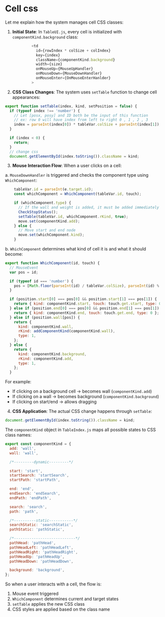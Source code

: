 # Cell css
Let me explain how the system manages cell CSS classes:

1. **Initial State**:
In `TableUI.js`, every cell is initialized with `componentKind.background` class:

```23:31:src/components/table/tablehelper/TableUI.js
            <td
              id={rowIndex * colSize + colIndex}
              key={index}
              className={componentKind.background}
              width={size}
              onMouseUp={MouseUpHandler}
              onMouseDown={MouseDownHandler}
              onMouseEnter={OnMouseEnterHanlder}
            >
```


2. **CSS Class Changes**:
The system uses `setTable` function to change cell appearances:

```4:16:src/components/table/tablehelper/SetTable.js
export function setTable(index, kind, setPosition = false) {
  if (typeof index !== 'number') {
    // Let [posx, posy] and ID both be the input of this function
    // ex: row 0 will have index from left to right 0 , 1 , 2 , 3
    index = parseInt(index[0]) * tableVar.colSize + parseInt(index[1]);
  }

  if (index < 0) {
    return;
  }
  // change css
  document.getElementById(index.toString()).className = kind;

```


3. **Mouse Interaction Flow**:
When a user clicks on a cell:

a. `MouseDownHandler` is triggered and checks the component type using `WhichComponent`:

```43:54:src/components/table/tablehelper/MouseEvent.js
    tableVar.id = parseInt(e.target.id);
    const whichComponent = WhichComponent(tableVar.id, touch);

    if (whichComponent.type) {
      // If the wall and weight is added, it must be added immediately and reset the current path
      CheckStopStatus();
      setTable(tableVar.id, whichComponent.rKind, true);
      move.set(componentKind.add);
    } else {
      // Move start and end node
      move.set(whichComponent.kind);
    }
```


b. `WhichComponent` determines what kind of cell it is and what it should become:

```13:37:src/components/table/tablehelper/WhichComp.js
export function WhichComponent(id, touch) {
  // MouseEvent
  var pos = id;

  if (typeof id === 'number') {
    pos = [Math.floor(parseInt(id) / tableVar.colSize), parseInt(id) % tableVar.colSize];
  }

  if (position.start[0] === pos[0] && position.start[1] === pos[1]) {
    return { kind: componentKind.start, touch: touch.get.start, type: 0 };
  } else if (position.end[0] === pos[0] && position.end[1] === pos[1]) {
    return { kind: componentKind.end, touch: touch.get.end, type: 0 };
  } else if (position.wall[pos]) {
    return {
      kind: componentKind.wall,
      rKind: addComponentKind(componentKind.wall),
      type: 1,
    };
  } else {
    return {
      kind: componentKind.background,
      rKind: componentKind.add,
      type: 1,
    };
  }
```


For example:
- If clicking on a background cell → becomes wall (`componentKind.add`)
- If clicking on a wall → becomes background (`componentKind.background`)
- If clicking on start/end → allows dragging

4. **CSS Application**:
The actual CSS change happens through `setTable`:
```javascript
document.getElementById(index.toString()).className = kind;
```

The `componentKind` object in `TableIndex.js` maps all possible states to CSS class names:

```39:68:src/components/table/tablehelper/TableIndex.js
export const componentKind = {
  add: 'wall',
  wall: 'wall',

  /*---------dynamic---------*/

  start: 'start',
  startSearch: 'startSearch',
  startPath: 'startPath',

  end: 'end',
  endSearch: 'endSearch',
  endPath: 'endPath',

  search: 'search',
  path: 'path',

  /*----------static-----------*/
  searchStatic: 'searchStatic',
  pathStatic: 'pathStatic',

  /*----------------------------*/
  pathHead: 'pathHead',
  pathHeadLeft: 'pathHeadLeft',
  pathHeadRight: 'pathHeadRight',
  pathHeadUp: 'pathHeadUp',
  pathHeadDown: 'pathHeadDown',

  background: 'background',
};
```


So when a user interacts with a cell, the flow is:
1. Mouse event triggered
2. `WhichComponent` determines current and target states
3. `setTable` applies the new CSS class
4. CSS styles are applied based on the class name